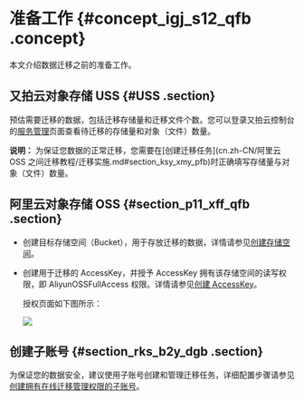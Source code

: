 # 准备工作 {#concept_igj_s12_qfb .concept}

本文介绍数据迁移之前的准备工作。

## 又拍云对象存储 USS {#USS .section}

预估需要迁移的数据，包括迁移存储量和迁移文件个数。您可以登录又拍云控制台的[服务管理](https://console.upyun.com/services/file/)页面查看待迁移的存储量和对象（文件）数量。

**说明：** 为保证您数据的正常迁移，您需要在[创建迁移任务](cn.zh-CN/阿里云 OSS 之间迁移教程/迁移实施.md#section_ksy_xmy_pfb)时正确填写存储量与对象（文件）数量。

## 阿里云对象存储 OSS {#section_p11_xff_qfb .section}

-   创建目标存储空间（Bucket），用于存放迁移的数据，详情请参见[创建存储空间](../cn.zh-CN/快速入门/创建存储空间.md#)。
-   创建用于迁移的 AccessKey，并授予 AccessKey 拥有该存储空间的读写权限，即 AliyunOSSFullAccess 权限。详情请参见[创建 AccessKey](../../../../../cn.zh-CN/通用参考/创建AccessKey.md#)。

    授权页面如下图所示：

    ![](http://static-aliyun-doc.oss-cn-hangzhou.aliyuncs.com/assets/img/40778/154526933021249_zh-CN.png)


## 创建子账号 {#section_rks_b2y_dgb .section}

为保证您的数据安全，建议使用子账号创建和管理迁移任务，详细配置步骤请参见[创建拥有在线迁移管理权限的子账号](https://help.aliyun.com/knowledge_detail/74863.html)。

